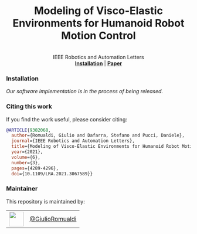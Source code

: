 <h1 align="center">
  Modeling of Visco-Elastic Environments for Humanoid Robot Motion Control
</h1>

<p align="center"><img src="https://github.com/dic-iit/Romualdi-2021-RAL-soft_terrain_walking/blob/main/assets/picture.png" alt=""/></p>

<div align="center">
  IEEE Robotics and Automation Letters
</div>

<div align="center">
  <a href="#installation"><b>Installation</b></a> |
  <a href="https://ieeexplore.ieee.org/document/9382068"><b>Paper</b></a>
</div>

### Installation

_Our software implementation is in the process of being released._

### Citing this work

If you find the work useful, please consider citing:

```bibtex
@ARTICLE{9382068,
  author={Romualdi, Giulio and Dafarra, Stefano and Pucci, Daniele},
  journal={IEEE Robotics and Automation Letters},
  title={Modeling of Visco-Elastic Environments for Humanoid Robot Motion Control},
  year={2021},
  volume={6},
  number={3},
  pages={4289-4296},
  doi={10.1109/LRA.2021.3067589}}
```

### Maintainer

This repository is maintained by:

| | |
|:---:|:---:|
| [<img src="https://github.com/GiulioRomualdi.png" width="40">](https://github.com/GiulioRomualdi) | [@GiulioRomualdi](https://github.com/GiulioRomualdi) |